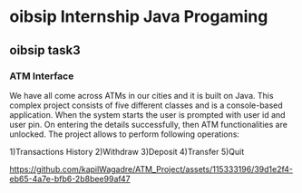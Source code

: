 #   oibsip Internship Java Progaming
##  oibsip task3
### ATM Interface
We have all come across ATMs in our cities and it is built on Java. This complex project consists of
five different classes and is a console-based application. When the system starts the user is
prompted with user id and user pin. On entering the details successfully, then ATM functionalities
are unlocked. The project allows to perform following operations:

1)Transactions History
2)Withdraw
3)Deposit
4)Transfer
5)Quit


https://github.com/kapilWagadre/ATM_Project/assets/115333196/39d1e2f4-eb65-4a7e-bfb6-2b8bee99af47
